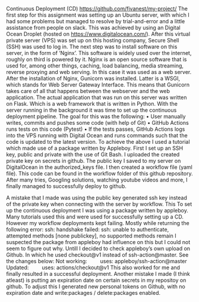 
Continuous Deployment (CD)
https://github.com/fjvanest/my-project/
The first step for this assignment was setting up an Ubuntu server, with which I had some problems but managed to resolve by trial-and-error and a little assistance from people on slack. This was achieved by using an Digital Ocean Droplet (hosted on https://www.digitalocean.com/).  After this virtual private server (VPS) was set up on this hosting company, Secure Shell (SSH) was used to log in. The next step was to install software on this server, in the form of ‘Nginx’. This software is widely used over the internet, roughly on third is powered by it. Nginx is an open source software that is used for, among other things, caching, load balancing, media streaming, reverse proxying and web serving. In this case it was used as a web server. After the installation of Nginx, Gunicorn was installed. Latter is a WSGI, which stands for Web Server Gateway Interface. This means that Gunicorn takes care of all that happens between the webserver and the web application. The actual application that was run on this server was written on Flask. Which is a web framework that is written in Python. 
With the server running in the background it was time to set up the continuous deployment pipeline. The goal for this was the following:
    • User manually writes, commits and pushes some code (with help of Git)
    • GitHub Actions runs tests on this code (Pytest)
    • If the tests passes, GitHub Actions logs into the VPS running with Digital Ocean and runs commands such that the code is updated to the latest version.
To achieve the above I used a tutorial which made use of a package written by Appleboy. First I set up an SSH key, public and private with the use of Git Bash. I uploaded the created private key on secrets in github. The public key I saved to my server on DigitalOcean in the authorized_keys file. I then created a workflow file (yaml file). This code can be found in the workflow folder of this github repository. After many tries, Googling solutions, watching youtube videos and more,  I finally managed to successfully deploy to github.

A mistake that I made was using the public key generated ssh key instead of the private key when connecting with the server by workflow. This 
To set up the continuous deployment I was using a package written by appleboy. Many tutorials used this and were used for successfully setting up a CD. However my workflow deployments kept failing. Mostly while returning the following error: 
ssh: handshake failed: ssh: unable to authenticate, attempted methods [none publickey], no supported methods remain 
I suspected the package from appleboy had influence on this but I could not seem to figure out why. Untill I decided to check appleboy’s own upload on Github. In which he used checkout@v1 instead of ssh-action@master. See the changes below:
Not working:         uses: appleboy/ssh-action@master
Updated:         uses: actions/checkout@v1
This also worked for me and finally resulted in a successful deployment.
Another mistake I made (I think atleast) is putting an expiration date on certain secrets in my repositoy on github. To adjust this I generated new personal tokens on Github, with no expiration date and write:packages / delete:packages enabled.